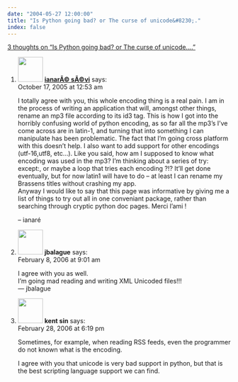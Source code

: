 ```yaml
---
date: "2004-05-27 12:00:00"
title: "Is Python going bad? or The curse of unicode&#8230;."
index: false
---
```


[3 thoughts on &ldquo;Is Python going bad? or The curse of unicode&#8230;.&rdquo;](/lemire/blog/2004/05-27-is-python-going-bad-or-the-curse-of-unicode)

<ol class="comment-list">
<li id="comment-3237" class="comment even thread-even depth-1">
<div class="comment-author vcard">
<img alt src="https://secure.gravatar.com/avatar/a9536185010ebb0532403aea9419b98e?s=56&#038;d=mm&#038;r=g" srcset="https://secure.gravatar.com/avatar/a9536185010ebb0532403aea9419b98e?s=112&#038;d=mm&#038;r=g 2x" class="avatar avatar-56 photo" height="56" width="56" decoding="async" /> <b class="fn"><a href="http://file-folder-ren.sourceforge.net/" class="url" rel="ugc external nofollow">ianarÃ© sÃ©vi</a></b> <span class="says">says:</span> </div>
<div class="comment-metadata"><time datetime="2005-10-17T00:53:55+00:00">October 17, 2005 at 12:53 am</time></a> </div>
<div class="comment-content">
<p>I totally agree with you, this whole encoding thing is a real pain. I am in the process of writing an application that will, amongst other things, rename an mp3 file according to its id3 tag. This is how I got into the horribly confusing world of python encoding, as so far all the mp3&rsquo;s I&rsquo;ve come across are in latin-1, and turning that into something I can manipulate has been problematic. The fact that I&rsquo;m going cross platform with this doesn&rsquo;t help. I also want to add support for other encodings (utf-16,utf8, etc&#8230;). Like you said, how am I supposed to know what encoding was used in the mp3? I&rsquo;m thinking about a series of try: except:, or maybe a loop that tries each encoding ?!? It&rsquo;ll get done eventually, but for now latin1 will have to do &#8211; at least I can rename my Brassens titles without crashing my app.<br/>
Anyway I would like to say that this page was informative by giving me a list of things to try out all in one conveniant package, rather than searching through cryptic python doc pages. Merci l&rsquo;ami !</p>
<p>&#8211; ianaré</p>
</div>
</li>
<li id="comment-3642" class="comment odd alt thread-odd thread-alt depth-1">
<div class="comment-author vcard">
<img alt src="https://secure.gravatar.com/avatar/?s=56&#038;d=mm&#038;r=g" srcset="https://secure.gravatar.com/avatar/?s=112&#038;d=mm&#038;r=g 2x" class="avatar avatar-56 photo avatar-default" height="56" width="56" decoding="async" /> <b class="fn">jbalague</b> <span class="says">says:</span> </div>
<div class="comment-metadata"><time datetime="2006-02-08T09:01:59+00:00">February 8, 2006 at 9:01 am</time></a> </div>
<div class="comment-content">
<p>I agree with you as well.<br/>
I&rsquo;m going mad reading and writing XML Unicoded files!!!<br/>
&#8212; jbalague</p>
</div>
</li>
<li id="comment-3686" class="comment even thread-even depth-1">
<div class="comment-author vcard">
<img alt src="https://secure.gravatar.com/avatar/8ceb34ec3a0570185714c48305a29aa6?s=56&#038;d=mm&#038;r=g" srcset="https://secure.gravatar.com/avatar/8ceb34ec3a0570185714c48305a29aa6?s=112&#038;d=mm&#038;r=g 2x" class="avatar avatar-56 photo" height="56" width="56" loading="lazy" decoding="async" /> <b class="fn">kent sin</b> <span class="says">says:</span> </div>
<div class="comment-metadata"><time datetime="2006-02-28T18:19:08+00:00">February 28, 2006 at 6:19 pm</time></a> </div>
<div class="comment-content">
<p>Sometimes, for example, when reading RSS feeds, even the programmer do not known what is the encoding. </p>
<p>I agree with you that unicode is very bad support in python, but that is the best scripting language support we can find.</p>
</div>
</li>
</ol>
